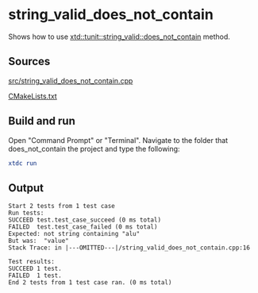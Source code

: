 # string_valid_does_not_contain

Shows how to use [xtd::tunit::string_valid::does_not_contain](https://gammasoft71.github.io/xtd/reference_guides/latest/classxtd_1_1tunit_1_1string__valid.html#adcfa8ec54d91a565d4b99a1dbad989a2) method.

## Sources

[src/string_valid_does_not_contain.cpp](src/string_valid_does_not_contain.cpp)

[CMakeLists.txt](CMakeLists.txt)

## Build and run

Open "Command Prompt" or "Terminal". Navigate to the folder that does_not_contain the project and type the following:

```cmake
xtdc run
```

## Output

```
Start 2 tests from 1 test case
Run tests:
SUCCEED test.test_case_succeed (0 ms total)
FAILED  test.test_case_failed (0 ms total)
Expected: not string containing "alu"
But was:  "value"
Stack Trace: in |---OMITTED---|/string_valid_does_not_contain.cpp:16

Test results:
SUCCEED 1 test.
FAILED  1 test.
End 2 tests from 1 test case ran. (0 ms total)
```
